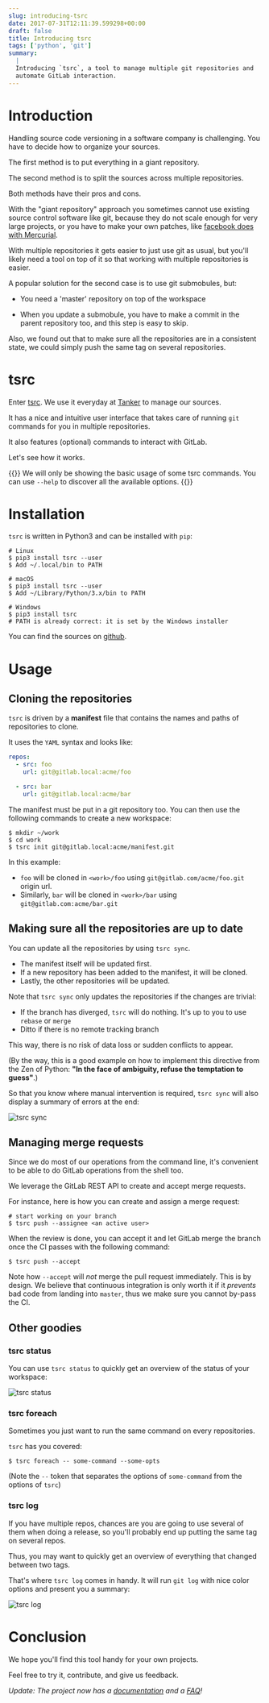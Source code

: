 ```yaml
---
slug: introducing-tsrc
date: 2017-07-31T12:11:39.599298+00:00
draft: false
title: Introducing tsrc
tags: ['python', 'git']
summary:
  |
  Introducing `tsrc`, a tool to manage multiple git repositories and
  automate GitLab interaction.
---
```


# Introduction

Handling source code versioning in a software company is challenging. You have to decide
how to organize your sources.

The first method is to put everything in a giant repository.

The second method is to split the sources across multiple repositories.

Both methods have their pros and cons.

With the "giant repository" approach you sometimes cannot use existing source
control software like git, because they do not scale enough for very large
projects, or you have to make your own patches, like
[facebook does with Mercurial](
https://code.facebook.com/posts/218678814984400/scaling-mercurial-at-facebook/).

With multiple repositories it gets easier to just use git as usual,
but you'll likely need a tool on top of it so that working with multiple
repositories is easier.

A popular solution for the second case is to use git submobules, but:

 * You need a 'master' repository on top of the workspace

 * When you update a submobule, you have to make a commit in the parent
   repository too, and this step is easy to skip.

Also, we found out that to make sure all the repositories are in a consistent
state, we could simply push the same tag on several repositories.


# tsrc

Enter [tsrc](https://github.com/TankerApp/tsrc). We use it everyday
at [Tanker](https://tanker.io) to manage our sources.

It has a nice and intuitive user interface that takes care of running
`git` commands for you in multiple repositories.

It also features (optional) commands to interact with GitLab.

Let's see how it works.

{{<note>}}
We will only be showing the basic usage of some tsrc commands.
You can use `--help` to discover all the available options.
{{</note>}}


# Installation

`tsrc` is written in Python3 and can be installed with `pip`:

```console
# Linux
$ pip3 install tsrc --user
$ Add ~/.local/bin to PATH

# macOS
$ pip3 install tsrc --user
$ Add ~/Library/Python/3.x/bin to PATH

# Windows
$ pip3 install tsrc
# PATH is already correct: it is set by the Windows installer
```

You can find the sources on [github](https://github.com/TankerApp/tsrc).

# Usage

## Cloning the repositories

`tsrc` is driven by a **manifest** file that contains the names and paths of
repositories to clone.

It uses the `YAML` syntax and looks like:

```yaml
repos:
  - src: foo
    url: git@gitlab.local:acme/foo

  - src: bar
    url: git@gitlab.local:acme/bar
```

The manifest must be put in a git repository too. You can then use the following
commands to create a new workspace:

```console
$ mkdir ~/work
$ cd work
$ tsrc init git@gitlab.local:acme/manifest.git
```

In this example:

* `foo` will be cloned in `<work>/foo` using `git@gitlab.com/acme/foo.git` origin url.
* Similarly, `bar` will be cloned in `<work>/bar` using `git@gitlab.com:acme/bar.git`

## Making sure all the repositories are up to date

You can update all the repositories by using `tsrc sync`.

* The manifest itself will be updated first.
* If a new repository has been added to the manifest, it will be cloned.
* Lastly, the other repositories will be updated.

Note that `tsrc sync` only updates the repositories if the changes are trivial:

* If the branch has diverged, `tsrc` will do nothing. It's up to you to use
  `rebase` or `merge`
* Ditto if there is no remote tracking branch

This way, there is no risk of data loss or sudden conflicts to appear.

(By the way, this is a good example on how to implement this directive
from the Zen of Python: **"In the face of ambiguity, refuse the temptation to guess"**.)

So that you know where manual intervention is required, `tsrc sync` will also
display a summary of errors at the end:

![tsrc sync](/pics/tsrc-sync.png)


## Managing merge requests

Since we do most of our operations from the command line, it's convenient to be
able to do GitLab operations from the shell too.

We leverage the GitLab REST API to create and accept merge requests.

For instance, here is how you can create and assign a merge request:

```console
# start working on your branch
$ tsrc push --assignee <an active user>
```

When the review is done, you can accept it and let GitLab
merge the branch once the CI passes with the following command:

```console
$ tsrc push --accept
```

Note how `--accept` will _not_ merge the pull request immediately. This is by
design. We believe that continuous integration is only worth it if it _prevents_
bad code from landing into `master`, thus we make sure you cannot by-pass the CI.

## Other goodies

### tsrc status

You can use `tsrc status` to quickly get an overview of the status of your
workspace:

![tsrc status](/pics/tsrc-status.png)

### tsrc foreach

Sometimes you just want to run the same command on every repositories.

`tsrc` has you covered:

```console
$ tsrc foreach -- some-command --some-opts
```

(Note the `--` token that separates the options of `some-command` from the
options of `tsrc`)


### tsrc log

If you have multiple repos, chances are you are going to use several of them
when doing a release, so you'll probably end up putting the same tag on several
repos.

Thus, you may want to quickly get an overview of everything that changed between
two tags.

That's where `tsrc log` comes in handy. It will run `git log` with nice
color options and present you a summary:

![tsrc log](/pics/tsrc-log.png)


# Conclusion

We hope you'll find this tool handy for your own projects.

Feel free to try it, contribute, and give us feedback.


*Update: The project now has a [documentation](https://tankerapp.github.io/tsrc/)
and a [FAQ](https://tankerapp.github.io/tsrc/faq/)!*

